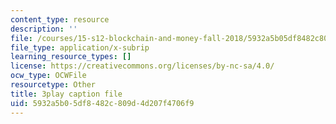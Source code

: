 ```yaml
---
content_type: resource
description: ''
file: /courses/15-s12-blockchain-and-money-fall-2018/5932a5b05df8482c809d4d207f4706f9_lPD9fx8fK1k.srt
file_type: application/x-subrip
learning_resource_types: []
license: https://creativecommons.org/licenses/by-nc-sa/4.0/
ocw_type: OCWFile
resourcetype: Other
title: 3play caption file
uid: 5932a5b0-5df8-482c-809d-4d207f4706f9
---
```

